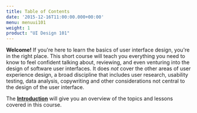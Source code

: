 ```yaml
---
title: Table of Contents
date: '2015-12-16T11:00:00.000+00:00'
menu: menuui101
weight: 1
product: "UI Design 101"
---
```


**Welcome!** If you're here to learn the basics of user interface design, you're in the right place. This short course will teach you everything you need to know to feel confident talking about, reviewing, and even venturing into the design of software user interfaces. It does _not_ cover the other areas of user experience design, a broad discipline that includes user research, usability testing, data analysis, copywriting and other considerations not central to the design of the user interface.

The **[Introduction](intro/)** will give you an overview of the topics and lessons covered in this course. 